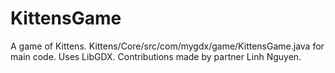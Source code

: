# KittensGame
A game of Kittens.
Kittens/Core/src/com/mygdx/game/KittensGame.java for main code.
Uses LibGDX.
Contributions made by partner Linh Nguyen.
